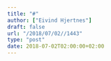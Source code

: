 ```yaml
---
title: "#"
author: ["Eivind Hjertnes"]
draft: false
url: "/2018/07/02//1443"
type: "post"
date: 2018-07-02T02:00:00+02:00
---
```


